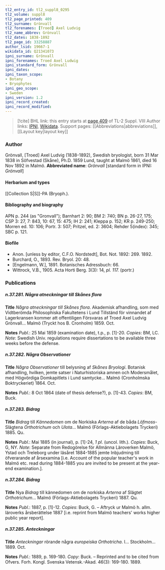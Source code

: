 ```yaml
---
tl2_entry_id: tl2_suppl8_0295
tl2_volume: suppl8
tl2_page_printed: 409
tl2_surname: Grönvall
tl2_forenames: [Troed] Axel Ludvig
tl2_name_abbrev: Grönvall
tl2_dates: 1838-1892
tl2_page_id: 33258887
author_lsid: 19667-1
wikidata_id: Q21341073
ipni_surname: Grönvall
ipni_forenames: Troed Axel Ludwig
ipni_standard_form: Grönvall
ipni_dates: 
ipni_taxon_scope: 
- Botany
- Bryophytes
ipni_geo_scope: 
- Sweden
ipni_version: 1.2
ipni_record_created: 
ipni_record_modified:
---
```


> [!cite] BHL link: this entry starts at [page 409](https://www.biodiversitylibrary.org/page/33258887) of TL-2 Suppl. VIII
> Author links: [IPNI](https://www.ipni.org/a/19667-1), [Wikidata](https://www.wikidata.org/wiki/Q21341073). Support pages: [[Abbreviations|abbreviations]], [[Layout key|layout key]]

### Author

Grönvall, \[Troed\] Axel Ludvig (1838-1892), Swedish bryologist, born 31 Mar 1838 in Söfvestad (Skåne), Ph.D. 1859 Lund, taught at Malmö 1861, died 16 Nov 1892 in Malmö. 
**Abbreviated name**: *Grönvall* \[standard form in IPNI: *Grönvall*\]

#### Herbarium and types

[[Collection S|S]]-PA (Bryoph.).

#### Bibliography and biography

APN p. 244 (as "Gronvall"); Barnhart 2: 90; BM 2: 740; BN p. 26-27, 175; CSP 3: 27, 7: 843, 10: 67, 15: 475; IH 2: 241; Kleppa p. 152; KR p. 249-250; Morren ed. 10: 106; Portr. 3: 507; Pritzel, ed. 2: 3604; Rehder 5(index): 345; SBC p. 121.

#### Biofile

- Anon. \[unless by editor, C.F.O. Nordstedt\], Bot. Not. 1892: 269. 1892.
- Burchard, O., 1893. Rev. Bryol. 20: 48.
- \[Engelmann, W.\], 1891. Botanisches Adressbuch: 66.
- Wittrock, V.B., 1905. Acta Horti Berg. 3(3): 14, *pl. 117.* (portr.)

### Publications

##### n.37.281. Några atneckningar till Skånes flora

**Title**
*Några atneckningar till Skånes flora*. Akademisk afhandling, som med Vidtberömda Philosophiska Fakultetens i Lund Tillständ för vinnandet af Lagerkransen kommer att offentiligen Försvaras af Troed Axel Ludvig Grönvall... Malmö (Tryckt hos B. Cronholm) 1859. Oct.

**Notes**
*Publ*.: 25 Mai 1859 (examination date), t.p., p. \[1\]-20. *Copies*: BM, LC.
*Note*: Swedish Univ. regulations require dissertations to be available three weeks before the defense.

##### n.37.282. Några Observationer

**Title**
*Några Observationer* till belysning af *Skånes Bryologi*. Botanisk afhandling, hvilken, jemte satser i Naturhistoriska amnen och Modersmålet, med Högvördiga Domkapitlets i Lund samtycke... Malmö (Cronholmska Boktryckeriet) 1864. Oct.

**Notes**
*Publ*.: 8 Oct 1864 (date of thesis defense?), p. \[1\]-43. *Copies*: BM, Buck.

##### n.37.283. Bidrag

**Title**
*Bidrag* till *Kännedomen* om de Norkiska *Arterna* af de båda *Löfmoss*-Slägtena *Orthotrichum* och *Ulota*... Malmö (Förlags-Aktiebolagets Tryckeri) 1885. Qu.

**Notes**
*Publ*.: Mai 1885 (in journal), p. \[1\]-24, *1 pl*. (uncol. lith.). *Copies*: Buck, G, NY.
*Note*: Separate from Redogörelse för Allmänna Läroverken Malmö, Ystad och Treleborg under läsåret 1884-1885 jemte Inbjudming till öfverarande af årsexamina \[i.e. Account of the popular teacher's work in Malmö etc. read during 1884-1885 you are invited to be present at the year-end examination.\].

##### n.37.284. Bidrag

**Title**
Nya *Bidrag* till kännedomen om de norkiska *Arterna* af Slägtet *Orthotrichum*... Malmö (Förlags-Aktiebolagets Tryckeri) 1887. Qu.

**Notes**
*Publ*.: 1887, p. \[1\]-12. *Copies*: Buck, G. – Aftryck ur Malmö h. allm. läroverks årsberättelse 1887 \[i.e. reprint from Malmö teachers' works higher public year report\].

##### n.37.285. Anteckningar

**Title**
*Anteckningar* rörande några *europeiska Orthotricha*. I... Stockholm... 1889. Oct.

**Notes**
*Publ*.: 1889, p. 169-180. *Copy*: Buck. – Reprinted and to be cited from Ofvers. Forh. Kongl. Svenska Vetensk.-Akad. 46(3): 169-180. 1889.

